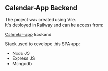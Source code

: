 ## Calendar-App Backend

The project was created using Vite.  
It's deployed in Railway and can be access from:  

[Calendar-app](https://calendar-app-phi.vercel.app/)  Backend


Stack used to develope this SPA app:  

 
* Node JS  
* Express JS  
* Mongodb

#
